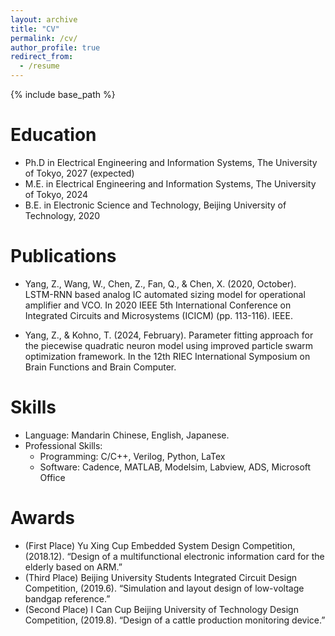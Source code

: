 ```yaml
---
layout: archive
title: "CV"
permalink: /cv/
author_profile: true
redirect_from:
  - /resume
---
```


{% include base_path %}

Education
======
* Ph.D in Electrical Engineering and Information Systems, The University of Tokyo, 2027 (expected)
* M.E. in Electrical Engineering and Information Systems, The University of Tokyo, 2024
* B.E. in Electronic Science and Technology, Beijing University of Technology, 2020

Publications
======

* Yang, Z., Wang, W., Chen, Z., Fan, Q., & Chen, X. (2020, October). LSTM-RNN based analog IC automated sizing model for operational amplifier and VCO. In 2020 IEEE 5th International Conference on Integrated Circuits and Microsystems (ICICM) (pp. 113-116). IEEE.

* Yang, Z., & Kohno, T. (2024, February). Parameter fitting approach for the piecewise quadratic neuron model using improved particle swarm optimization framework. In the 12th RIEC International Symposium on Brain Functions and Brain Computer.

Skills
======
* Language: Mandarin Chinese, English, Japanese.
* Professional Skills:
  * Programming: C/C++, Verilog, Python, LaTex
  * Software: Cadence, MATLAB, Modelsim, Labview, ADS, Microsoft Office

Awards
======
* (First Place) Yu Xing Cup Embedded System Design Competition, (2018.12). 
“Design of a multifunctional electronic information card for the elderly based on ARM.”
* (Third Place) Beijing University Students Integrated Circuit Design Competition, (2019.6). 
“Simulation and layout design of low-voltage bandgap reference.”
* (Second Place) I Can Cup Beijing University of Technology Design Competition, (2019.8). 
“Design of a cattle production monitoring device.”
